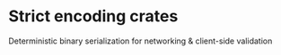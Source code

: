 # Strict encoding crates

Deterministic binary serialization for networking & client-side validation
